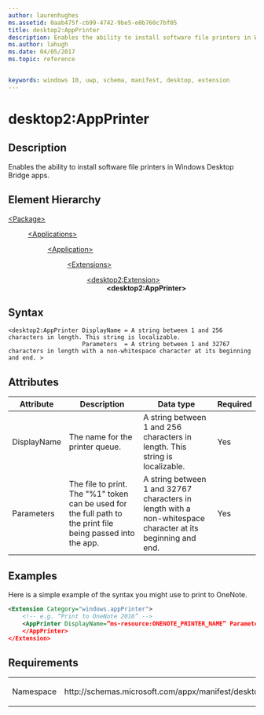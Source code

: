 ```yaml
---
author: laurenhughes
ms.assetid: 0aab475f-cb99-4742-9be5-e0b760c7bf05
title: desktop2:AppPrinter
description: Enables the ability to install software file printers in Windows Desktop Bridge apps.
ms.author: lahugh
ms.date: 04/05/2017
ms.topic: reference


keywords: windows 10, uwp, schema, manifest, desktop, extension 
---
```


# desktop2:AppPrinter

## Description
Enables the ability to install software file printers in Windows Desktop Bridge apps.

## Element Hierarchy
<dl>
<dt><a href="element-package.md">&lt;Package&gt;</a></dt>
<dd>
<dl>
<dt><a href="element-applications.md">&lt;Applications&gt;</a></dt>
<dd>
<dl>
<dt><a href="element-application.md">&lt;Application&gt;</a></dt>
<dd>
<dl>
<dt><a href="element-1-extensions.md">&lt;Extensions&gt;</a></dt>
<dd>
<dl>
<dt><a href="element-desktop2-extension.md">&lt;desktop2:Extension&gt;</a></dt>
<dd><b>&lt;desktop2:AppPrinter&gt;</b></dd>
</dl>
</dd>
</dl>
</dd>
</dl>
</dd>
</dl>
</dd>
</dl>

## Syntax
```syntax
<desktop2:AppPrinter DisplayName = A string between 1 and 256 characters in length. This string is localizable.
                     Parameters  = A string between 1 and 32767 characters in length with a non-whitespace character at its beginning and end. >
```

## Attributes
| Attribute | Description | Data type | Required |
|-----------|-------------|-----------|----------|
| DisplayName | The name for the printer queue. | A string between 1 and 256 characters in length. This string is localizable. | Yes |
| Parameters | The file to print. The "%1" token can be used for the full path to the print file being passed into the app. | A string between 1 and 32767 characters in length with a non-whitespace character at its beginning and end. | Yes |

## Examples
Here is a simple example of the syntax you might use to print to OneNote.

```xml
<Extension Category="windows.appPrinter"> 
    <!-- e.g. “Print to OneNote 2016” -->
    <AppPrinter DisplayName=”ms-resource:ONENOTE_PRINTER_NAME” Parameters=”/insertdoc %1”>  
    </AppPrinter> 
</Extension>
```

## Requirements

<table>
<colgroup>
<col width="50%" />
<col width="50%" />
</colgroup>
<tbody>
<tr class="odd">
<td><p>Namespace</p></td>
<td><p>http://schemas.microsoft.com/appx/manifest/desktop/windows10/2</p></td>
</tr>
</tbody>
</table>